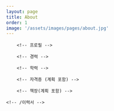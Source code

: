 ```yaml
---
layout: page
title: About
order: 1
image: '/assets/images/pages/about.jpg'
---
```


<div>
    <!-- 이력서 -->
    
        <!-- 프로필 -->
        
        <!-- 경력 -->
        
        <!-- 학력 -->
        
        <!-- 자격증 (계획 포함) -->
        
        <!-- 책장(계획 포함) -->
    
    <!-- /이력서 -->
</div>